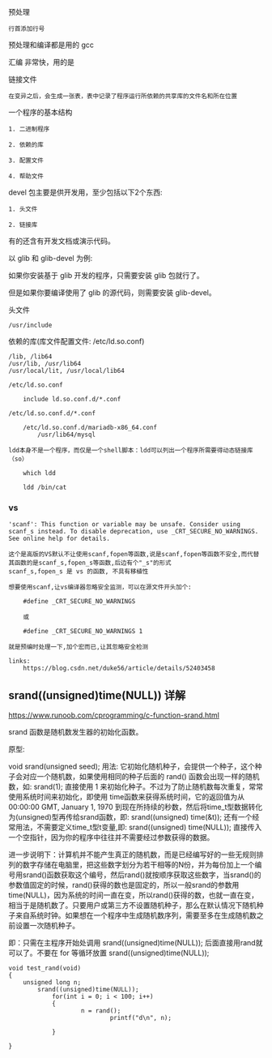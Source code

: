 预处理
    
    行首添加行号

预处理和编译都是用的 gcc

汇编
    非常快，用的是


链接文件

    在变异之后，会生成一张表，表中记录了程序运行所依赖的共享库的文件名和所在位置


一个程序的基本结构

    1. 二进制程序

    2. 依赖的库

    3. 配置文件

    4. 帮助文件


devel 包主要是供开发用，至少包括以下2个东西:

    1. 头文件

    2. 链接库

有的还含有开发文档或演示代码。

以 glib 和 glib-devel 为例:

如果你安装基于 glib 开发的程序，只需要安装 glib 包就行了。

但是如果你要编译使用了 glib 的源代码，则需要安装 glib-devel。



头文件

    /usr/include


依赖的库(库文件配置文件: /etc/ld.so.conf)

    /lib, /lib64
    /usr/lib, /usr/lib64
    /usr/local/lit, /usr/local/lib64

    /etc/ld.so.conf

        include ld.so.conf.d/*.conf

    /etc/ld.so.conf.d/*.conf

        /etc/ld.so.conf.d/mariadb-x86_64.conf
            /usr/lib64/mysql

    ldd本身不是一个程序，而仅是一个shell脚本：ldd可以列出一个程序所需要得动态链接库（so）
        
        which ldd

        ldd /bin/cat



### vs 

```
'scanf': This function or variable may be unsafe. Consider using scanf_s instead. To disable deprecation, use _CRT_SECURE_NO_WARNINGS. See online help for details.

这个是高版的VS默认不让使用scanf,fopen等函数,说是scanf,fopen等函数不安全,而代替其函数的是scanf_s,fopen_s等函数,后边有个"_s"的形式
scanf_s,fopen_s 是 vs 的函数, 不具有移植性

想要使用scanf,让vs编译器忽略安全监测，可以在源文件开头加个:

    #define _CRT_SECURE_NO_WARNINGS

    或

    #define _CRT_SECURE_NO_WARNINGS 1

就是预编时处理一下,加个宏而已,让其忽略安全检测

links:
    https://blog.csdn.net/duke56/article/details/52403458

```

## srand((unsigned)time(NULL)) 详解

https://www.runoob.com/cprogramming/c-function-srand.html

srand 函数是随机数发生器的初始化函数。

原型:

void srand(unsigned seed);
用法: 它初始化随机种子，会提供一个种子，这个种子会对应一个随机数，如果使用相同的种子后面的 rand() 函数会出现一样的随机数，如: srand(1); 直接使用 1 来初始化种子。不过为了防止随机数每次重复，常常使用系统时间来初始化，即使用 time函数来获得系统时间，它的返回值为从 00:00:00 GMT, January 1, 1970 到现在所持续的秒数，然后将time_t型数据转化为(unsigned)型再传给srand函数，即: srand((unsigned) time(&t)); 还有一个经常用法，不需要定义time_t型t变量,即: srand((unsigned) time(NULL)); 直接传入一个空指针，因为你的程序中往往并不需要经过参数获得的数据。

进一步说明下：计算机并不能产生真正的随机数，而是已经编写好的一些无规则排列的数字存储在电脑里，把这些数字划分为若干相等的N份，并为每份加上一个编号用srand()函数获取这个编号，然后rand()就按顺序获取这些数字，当srand()的参数值固定的时候，rand()获得的数也是固定的，所以一般srand的参数用time(NULL)，因为系统的时间一直在变，所以rand()获得的数，也就一直在变，相当于是随机数了。只要用户或第三方不设置随机种子，那么在默认情况下随机种子来自系统时钟。如果想在一个程序中生成随机数序列，需要至多在生成随机数之前设置一次随机种子。

 即：只需在主程序开始处调用 srand((unsigned)time(NULL)); 后面直接用rand就可以了。不要在 for 等循环放置 srand((unsigned)time(NULL));

```
void test_rand(void)
{
    unsigned long n;
        srand((unsigned)time(NULL));
            for(int i = 0; i < 100; i++)
            {
                    n = rand();
                            printf("d\n", n);
                                
            }
            
}
```
